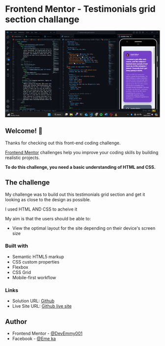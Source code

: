 # Frontend Mentor - Testimonials grid section challange

![Design preview for the Testimonials grid section coding challenge](./images/Screenshot%202024-07-19%20084057.png)

## Welcome! 👋

Thanks for checking out this front-end coding challenge.

[Frontend Mentor](https://www.frontendmentor.io) challenges help you improve your coding skills by building realistic projects.

**To do this challenge, you need a basic understanding of HTML and CSS.**

## The challenge

My challenge was to build out this testimonials grid section and get it looking as close to the design as possible.

I used HTML AND CSS to acheive it

My aim is that the users should be able to:

- View the optimal layout for the site depending on their device's screen size

### Built with

- Semantic HTML5 markup
- CSS custom properties
- Flexbox
- CSS Grid
- Mobile-first workflow

### Links

- Solution URL: [Github](https://github.com/DevEmmy001/testimonials-grid-section-project)
- Live Site URL: [Github live site](https://devemmy001.github.io/testimonials-grid-section-project/)

## Author

- Frontend Mentor - [@DevEmmy001](https://www.frontendmentor.io/profile/DevEmmy001)
- Facebook - [@Eme ka](https://web.facebook.com/profile.php?id=61556678761246)
